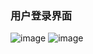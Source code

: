 ### 用户登录界面
![image](https://github.com/snowy2002/Derry/assets/91641833/cd690a43-e789-47be-811c-9948857a17b2)
![image](https://github.com/snowy2002/Derry/assets/91641833/65627772-2437-4b7b-9b3b-28389a09636f)
